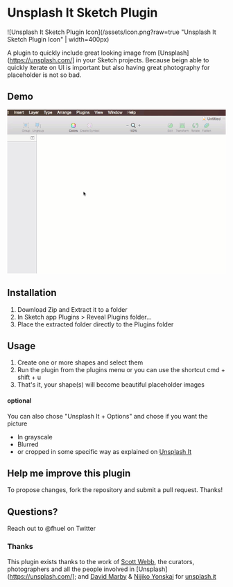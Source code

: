 # Unsplash It Sketch Plugin

![Unsplash It Sketch Plugin Icon](/assets/icon.png?raw=true "Unsplash It Sketch Plugin Icon" | width=400px)

A plugin to quickly include great looking image from [Unsplash](https://unsplash.com/] in your Sketch projects.
Because beign able to quickly iterate on UI is important but also having great photography for placeholder is not so bad.

## Demo
![Plugin Demo](/assets/demo.gif?raw=true "Unsplash It Sketch Plugin Demo Animation")

## Installation

1. Download Zip and Extract it to a folder
2. In Sketch app Plugins > Reveal Plugins folder...
3. Place the extracted folder directly to the Plugins folder


## Usage

1. Create one or more shapes and select them
2. Run the plugin from the plugins menu or you can use the shortcut cmd + shift + u
3. That's it, your shape(s) will become beautiful placeholder images

#### optional
You can also chose "Unsplash It + Options" and chose if you want the picture
- In grayscale
- Blurred
- or cropped in some specific way as explained on [Unsplash It](https://www.Unsplash.it)




## Help me improve this plugin
To propose changes, fork the repository and submit a pull request. Thanks!

## Questions?
Reach out to @fhuel on Twitter


### Thanks
This plugin exists thanks to the work of
[Scott Webb]("https://twitter.com/scotty_webb"), the curators, photographers and all the people involved in [Unsplash](https://unsplash.com/];
and [David Marby](http://dmarby.se/) & [Nijiko Yonskai](https://github.com/Nijikokun) for [unsplash.it](https://unsplash.it/)
